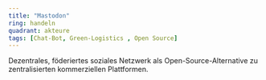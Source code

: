 ```yaml
---
title: "Mastodon"
ring: handeln
quadrant: akteure
tags: [Chat-Bot, Green-Logistics , Open Source]
---
```


Dezentrales, föderiertes soziales Netzwerk als Open-Source-Alternative zu zentralisierten kommerziellen Plattformen.
